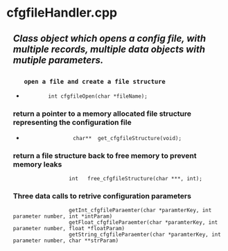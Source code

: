 <h1>cfgfileHandler.cpp</h1>
 
<div style="margin-left: 15px;"><h2><i>
 Class object which opens a config file, with multiple records, multiple data objects with mutiple parameters.
</i><h2>
</div>

<div style="margin-left: 15px;">

<h3> 
       
       open a file and create a file structure
       
</h3>
  
<ul><li>
            
            int cfgfileOpen(char *fileName);
            
</li></ul>

<h3> 
 
return a pointer to a memory allocated file structure representing the configuration file 
 
       
</h3><ul><li> 
  
                    char** 	get_cfgfileStructure(void);
</li></ul>
<h3>  
 return a file structure back to free memory to prevent memory leaks
</h3>
  
                      int 	free_cfgfileStructure(char ***, int);
  
<h3>  
 Three data calls to retrive configuration parameters
</h3><ul<li>
  
                      getInt_cfgfileParaemter(char *paramterKey, int parameter number, int *intParam)
                      getFloat_cfgfileParaemter(char *paramterKey, int parameter number, float *floatParam)
                      getString_cfgfileParaemter(char *paramterKey, int parameter number, char **strParam)
</ul></li>  

</div>

